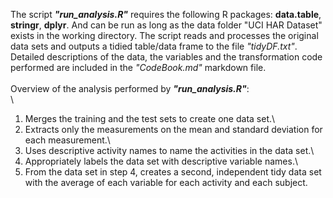 The script ***"run_analysis.R"*** requires the following R packages: **data.table**, **stringr**, **dplyr**. And can be run as long as the data folder "UCI HAR Dataset" exists in the working directory. The script reads and processes the original data sets and outputs a tidied table/data frame to the file *"tidyDF.txt"*. Detailed descriptions of the data, the variables and the transformation code performed are included in the *"CodeBook.md"* markdown file.
\
\
Overview of the analysis performed by ***"run_analysis.R"***:
\
\
1. Merges the training and the test sets to create one data set.\
2. Extracts only the measurements on the mean and standard deviation for each measurement.\
3. Uses descriptive activity names to name the activities in the data set.\
4. Appropriately labels the data set with descriptive variable names.\
5. From the data set in step 4, creates a second, independent tidy data set with the average of each variable for each activity and each subject.